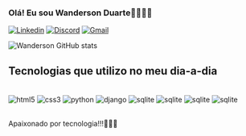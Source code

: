### Olá! Eu sou Wanderson Duarte👨🏻‍💻👋

[![Linkedin](https://img.shields.io/badge/LinkedIn-0077B5?style=for-the-badge&logo=linkedin&logoColor=white)](https://www.linkedin.com/in/wanderson-barbosa-duarte-73a1b91a2/)
[![Discord](https://img.shields.io/badge/Discord-7289DA?style=for-the-badge&logo=discord&logoColor=white)](#8054)
[![Gmail](https://img.shields.io/badge/Gmail-D14836?style=for-the-badge&logo=gmail&logoColor=white)](wanderson.barbosa.duarte24@gmail.com)

![Wanderson GitHub stats](https://github-readme-stats.vercel.app/api?username=waandersonduarte&show_icons=true&theme=radical)

## Tecnologias que utilizo no meu dia-a-dia

<div style="display>: inline_block"><br>
    <img align="center" alt="html5" src="https://img.shields.io/badge/HTML5-E34F26?style=for-the-badge&logo=html5&logoColor=white" />
    <img align="center" alt="css3" src="https://img.shields.io/badge/CSS3-1572B6?style=for-the-badge&logo=css3&logoColor=white" />
    <img align="center" alt="python" src="https://img.shields.io/badge/Python-14354C?style=for-the-badge&logo=python&logoColor=yellow" />
    <img align="center" alt="django" src="https://img.shields.io/badge/Django-092E20?style=for-the-badge&logo=django&logoColor=white" />
    <img align="center" alt="sqlite" src="https://img.shields.io/badge/SQLite-07405E?style=for-the-badge&logo=sqlite&logoColor=white" />
    <img align="center" alt="sqlite" src="https://img.shields.io/badge/javascript-%23323330.svg?style=for-the-badge&logo=javascript&logoColor=%23F7DF1E" />
    <img align="center" alt="sqlite" src="https://img.shields.io/badge/angular-%23DD0031.svg?style=for-the-badge&logo=angular&logoColor=white" />
    <img align="center" alt="sqlite" src="https://img.shields.io/badge/c%23-%23239120.svg?style=for-the-badge&logo=csharp&logoColor=white" />
    

</div><br>

Apaixonado por tecnologia!!!👨🏻‍💻
